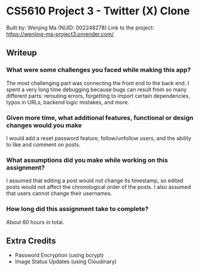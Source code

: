 # CS5610 Project 3 - Twitter (X) Clone
Built by: Wenjing Ma (NUID: 002248278)
Link to the project: https://wenjing-ma-project3.onrender.com/

## Writeup

### What were some challenges you faced while making this app?
The most challenging part was connecting the front end to the back end. I spent a very long time debugging because bugs can result from so many different parts: rerouting errors, forgetting to import certain dependencies, typos in URLs, backend logic mistakes, and more.

### Given more time, what additional features, functional or design changes would you make
I would add a reset password feature, follow/unfollow users, and the ability to like and comment on posts.

### What assumptions did you make while working on this assignment?
I assumed that editing a post would not change its timestamp, so edited posts would not affect the chronological order of the posts. I also assumed that users cannot change their usernames.

### How long did this assignment take to complete?
About 60 hours in total.

## Extra Credits

- Password Encryption (using bcrypt)
- Image Status Updates (using Cloudinary)
